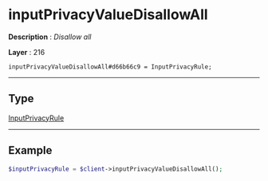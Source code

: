 # inputPrivacyValueDisallowAll

**Description** : *Disallow all*

**Layer** : 216

```tl
inputPrivacyValueDisallowAll#d66b66c9 = InputPrivacyRule;
```

---

## Type

[InputPrivacyRule](type/InputPrivacyRule)

---

## Example

```php
$inputPrivacyRule = $client->inputPrivacyValueDisallowAll();
```